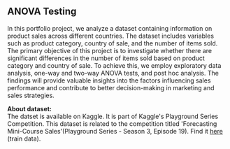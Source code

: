 ## ANOVA Testing
In this portfolio project, we analyze a dataset containing information on product sales across different countries. The dataset includes variables such as product category, country of sale, and the number of items sold. The primary objective of this project is to investigate whether there are significant differences in the number of items sold based on product category and country of sale. To achieve this, we employ exploratory data analysis, one-way and two-way ANOVA tests, and post hoc analysis. The findings will provide valuable insights into the factors influencing sales performance and contribute to better decision-making in marketing and sales strategies. <br>

**About dataset:** <br>
The datset is available on Kaggle. It is part of Kaggle's Playground Series Competition. This dataset is related to the competition titled 'Forecasting Mini-Course Sales'(Playground Series - Season 3, Episode 19). Find it [here](https://www.kaggle.com/competitions/playground-series-s3e19/data) (train data).
